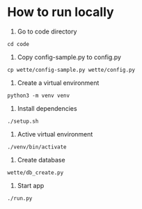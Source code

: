# How to run locally

1) Go to code directory
```
cd code
```

1) Copy config-sample.py to config.py
```
cp wette/config-sample.py wette/config.py
```

1) Create a virtual environment
```
python3 -m venv venv
```

1) Install dependencies
```
./setup.sh

```

1) Active virtual environment
```
./venv/bin/activate
```

1) Create database
```
wette/db_create.py
```

1) Start app
```
./run.py
```

